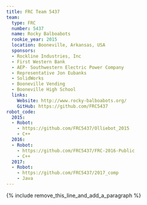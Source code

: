 ```yaml
---
title: FRC Team 5437
team:
  type: FRC
  number: 5437
  name: Rocky Balboabots
  rookie_year: 2015
  location: Booneville, Arkansas, USA
  sponsors:
  - Rockline Industries, Inc
  - First Western Bank
  - AEP- Southwestern Electric Power Company
  - Representative Jon Eubanks
  - SolidWorks
  - Booneville Vending
  - Booneville High School
  links:
    Website: http://www.rocky-balboabots.org/
    GitHub: https://github.com/FRC5437
robot_code:
  2015:
  - Robot:
    - https://github.com/FRC5437/Olliebot_2015
    - C++
  2016:
  - Robot:
    - https://github.com/FRC5437/FRC-2016-Public
    - C++
  2017:
  - Robot:
    - https://github.com/FRC5437/2017_comp
    - Java
---
```


{% include remove_this_line_and_add_a_paragraph %}